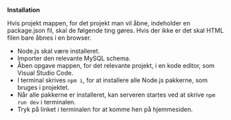 **Installation**

Hvis projekt mappen, for det projekt man vil åbne, indeholder en package.json fil, skal de følgende ting gøres. Hvis der ikke er det skal HTML filen bare åbnes i en browser.
- Node.js skal være installeret.
- Importer den relevante MySQL schema.
- Åben opgave mappen, for det relevante projekt, i en kode editor, som Visual Studio Code.
- I terminal skrives `npm i`, for at installere alle Node.js pakkerne, som bruges i projektet.
- Når alle pakkerne er installeret, kan serveren startes ved at skrive `npm run dev` i terminalen.
- Tryk på linket i terminalen for at komme hen på hjemmesiden.
